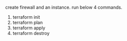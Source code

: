 create firewall and an instance.
run below 4 commands.
1.  terraform init
2.  terraform plan
3.  terraform apply
4.  terraform destroy
